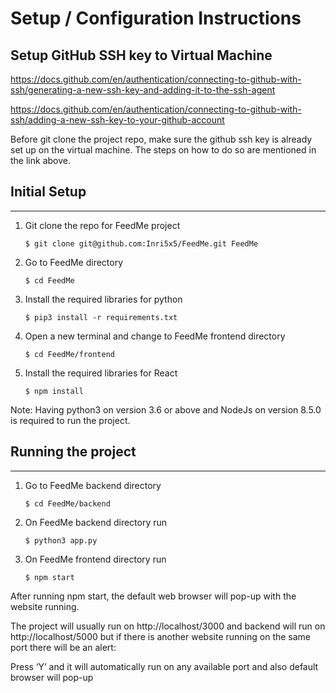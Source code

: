 # Setup / Configuration Instructions

## Setup GitHub SSH key to Virtual Machine
https://docs.github.com/en/authentication/connecting-to-github-with-ssh/generating-a-new-ssh-key-and-adding-it-to-the-ssh-agent

https://docs.github.com/en/authentication/connecting-to-github-with-ssh/adding-a-new-ssh-key-to-your-github-account

Before git clone the project repo, make sure the github ssh key is already set up on the virtual machine. The steps on how to do so are mentioned in the link above.

## Initial Setup
---

1. Git clone the repo for FeedMe project

   `$ git clone git@github.com:Inri5x5/FeedMe.git FeedMe`

2. Go to FeedMe directory

   `$ cd FeedMe`

3. Install the required libraries for python

   `$ pip3 install -r requirements.txt`

4. Open a new terminal and change to FeedMe frontend directory
   
   `$ cd FeedMe/frontend`

5. Install the required libraries for React 

    `$ npm install`


Note: Having python3 on version 3.6 or above and NodeJs on version 8.5.0 is required to run the project.


## Running the project

---

1. Go to FeedMe backend directory
   
   `$ cd FeedMe/backend`

2. On FeedMe backend directory run
   
   `$ python3 app.py`

3. On FeedMe frontend directory run
   
   `$ npm start`

After running npm start, the default web browser will pop-up with the website running.

The project will usually run on http://localhost/3000 and backend will run on http://localhost/5000 but if there is another website running on the same port there will be an alert:

Press ‘Y’ and it will automatically run on any available port and also default browser will pop-up
